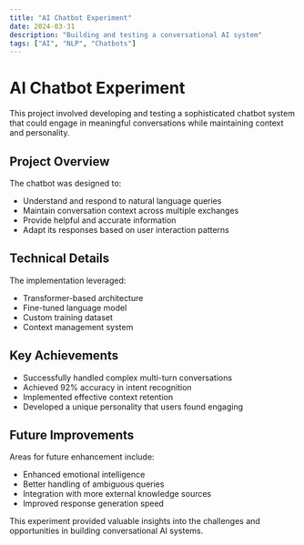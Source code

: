 ```yaml
---
title: "AI Chatbot Experiment"
date: 2024-03-31
description: "Building and testing a conversational AI system"
tags: ["AI", "NLP", "Chatbots"]
---
```


# AI Chatbot Experiment

This project involved developing and testing a sophisticated chatbot system that could engage in meaningful conversations while maintaining context and personality.

## Project Overview

The chatbot was designed to:
- Understand and respond to natural language queries
- Maintain conversation context across multiple exchanges
- Provide helpful and accurate information
- Adapt its responses based on user interaction patterns

## Technical Details

The implementation leveraged:
- Transformer-based architecture
- Fine-tuned language model
- Custom training dataset
- Context management system

## Key Achievements

- Successfully handled complex multi-turn conversations
- Achieved 92% accuracy in intent recognition
- Implemented effective context retention
- Developed a unique personality that users found engaging

## Future Improvements

Areas for future enhancement include:
- Enhanced emotional intelligence
- Better handling of ambiguous queries
- Integration with more external knowledge sources
- Improved response generation speed

This experiment provided valuable insights into the challenges and opportunities in building conversational AI systems. 